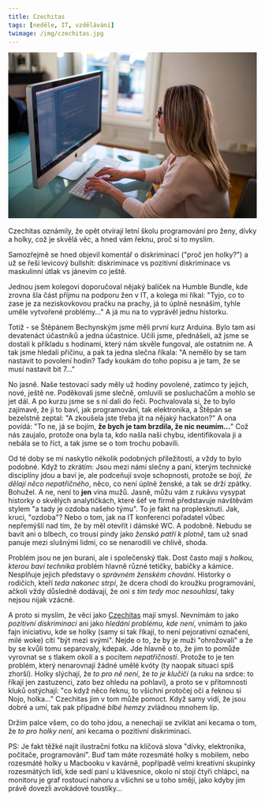 ```yaml
---
title: Czechitas
tags: [neděle, IT, vzdělávání]
twimage: /img/czechitas.jpg
---
```


![cover](/img/czechitas.jpg)

Czechitas oznámily, že opět otvírají letní školu programování pro ženy, dívky a holky, což je skvělá věc, a hned vám řeknu, proč si to myslím.

Samozřejmě se hned objevil komentář o diskriminaci ("proč jen holky?") a už se řeší levicový bullshit: diskriminace vs pozitivní diskriminace vs maskulinní útlak vs jánevím co ještě. 

Jednou jsem kolegovi doporučoval nějaký balíček na Humble Bundle, kde zrovna šla část příjmu na podporu žen v IT, a kolega mi říkal: "Tyjo, co to zase je za neziskovkovou pračku na prachy, já to úplně nesnáším, tyhle uměle vytvořené problémy..." A já mu na to vyprávěl jednu historku.

Totiž - se Štěpánem Bechynským jsme měli první kurz Arduina. Bylo tam asi devatenáct účastníků a jedna účastnice. Učili jsme, přednášeli, až jsme se dostali k příkladu s hodinami, který nám skvěle fungoval, ale ostatním ne. A tak jsme hledali příčinu, a pak ta jedna slečna říkala: "A nemělo by se tam nastavit to povolení hodin? Tady koukám do toho popisu a je tam, že se musí nastavit bit 7..."

No jasně. Naše testovací sady měly už hodiny povolené, zatímco ty jejich, nové, ještě ne. Poděkovali jsme slečně, omluvili se posluchačům a mohlo se jet dál. A po kurzu jsme se s ní dali do řeči. Pochvalovala si, že to bylo zajímavé, že ji to baví, jak programování, tak elektronika, a Štěpán se bezelstně zeptal: "A zkoušela jste třeba jít na nějaký hackaton?" A ona povídá: "To ne, já se bojím, **že bych je tam brzdila, že nic neumím...**" Což nás zaujalo, protože ona byla ta, kdo našla naši chybu, identifikovala ji a nebála se to říct, a tak jsme se o tom trochu pobavili.

Od té doby se mi naskytlo několik podobných příležitostí, a vždy to bylo podobné. Když to zkrátím: Jsou mezi námi slečny a paní, kterým technické disciplíny jdou a baví je, ale podceňují svoje schopnosti, protože se _bojí, že dělají něco nepatřičného_, něco, co není úplně ženské, a tak se drží zpátky. Bohužel. A ne, není to **jen** vina mužů. Jasně, můžu vám z rukávu vysypat historky o skvělých analytičkách, které šéf ve firmě představuje návštěvám stylem "a tady je ozdoba našeho týmu". To je fakt na proplesknutí. Jak, kruci, "ozdoba"? Nebo o tom, jak na IT konferenci pořadatel vůbec nepřemýšlí nad tím, že by měl otevřít i dámské WC. A podobně. Nebudu se bavit ani o blbech, co trousí pindy jako _ženská patří k plotně_, tam už snad panuje mezi slušnými lidmi, co se nenarodili ve chlívě, shoda.

Problém jsou ne jen burani, ale i společenský tlak. Dost často mají s _holkou, kterou baví technika_ problém hlavně různé tetičky, babičky a kámice. Nesplňuje jejich představy o _správném ženském chování_. Historky o rodičích, kteří _teda nakonec strpí_, že dcera chodí do kroužku programování, ačkoli vždy důsledně dodávají, že oni _s tím tedy moc nesouhlasí_, taky nejsou nijak vzácné.

A proto si myslím, že věci jako [Czechitas](https://www.czechitas.cz/cs/) mají smysl. Nevnímám to jako _pozitivní diskriminaci_ ani jako _hledání problému, kde není_, vnímám to jako fajn iniciativu, kde se holky (samy si tak říkají, to není pejorativní označení, milé woke) cítí "být mezi svými". Nejde o to, že by je muži "ohrožovali" a že by se kvůli tomu separovaly, kdepak. Jde hlavně o to, že jim to pomůže vyrovnat se s tlakem okolí a s pocitem _nepatřičnosti_. Protože to je ten problém, který nenarovnají žádné umělé kvóty (ty naopak situaci spíš zhorší). Holky slýchají, že _to pro ně není_, že _to je klučičí_ (a ruku na srdce: to říkají jen zastuzenci, zato bez ohledu na pohlaví), a proto se v přítomnosti kluků ostýchají: "co když něco řeknu, to všichni protočej oči a řeknou si Nojo, holka..." Czechitas jim v tom může pomoct. Když samy vidí, že jsou dobré a umí, tak pak případné _blbé hemzy_ zvládnou mnohem líp.

Držím palce všem, co do toho jdou, a nenechají se zviklat ani kecama o tom, že _to pro holky není_, ani kecama o pozitivní diskriminaci.

PS: Je fakt těžké najít ilustrační fotku na klíčová slova "dívky, elektronika, počítače, programování". Buď tam máte rozesmáté holky s mobilem, nebo rozesmáté holky u Macbooku v kavárně, popřípadě velmi kreativní skupinky rozesmátých lidí, kde sedí paní u klávesnice, okolo ní stojí čtyři chlápci, na monitoru je graf rostoucí nahoru a všichni se u toho smějí, jako kdyby jim právě dovezli avokádové toustíky...